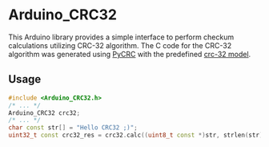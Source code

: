 Arduino_CRC32
=============

This Arduino library provides a simple interface to perform checkum calculations utilizing CRC-32 algorithm. The C code for the CRC-32 algorithm was generated using [PyCRC](https://pycrc.org) with the predefined [crc-32 model](https://pycrc.org/models.html#crc-32).

## Usage

```C++
#include <Arduino_CRC32.h>
/* ... */
Arduino_CRC32 crc32;
/* ... */
char const str[] = "Hello CRC32 ;)";
uint32_t const crc32_res = crc32.calc((uint8_t const *)str, strlen(str));
```
